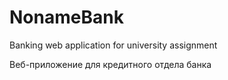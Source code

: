 # NonameBank
Banking web application for university assignment

Веб-приложение для кредитного отдела банка
